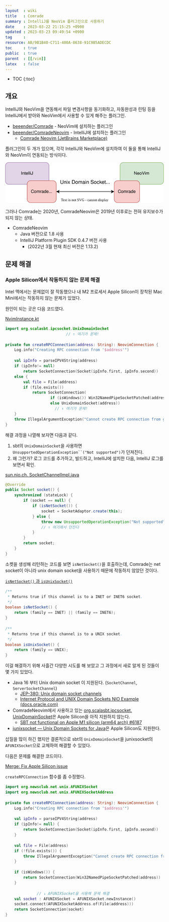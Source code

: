 ```yaml
---
layout  : wiki
title   : Comrade
summary : IntelliJ를 NeoVim 플러그인으로 사용하기
date    : 2023-03-22 21:15:25 +0900
updated : 2023-03-23 09:49:54 +0900
tag     : 
resource: AB/9B1B40-C711-400A-8638-91C9B5ADECDC
toc     : true
public  : true
parent  : [[/vim]]
latex   : false
---
```

* TOC
{:toc}

## 개요

IntelliJ와 NeoVim을 연동해서 파일 변경사항을 동기화하고, 자동완성과 린팅 등을 IntelliJ에서 받아와 NeoVim에서 사용할 수 있게 해주는 플러그인.


- [beeender/Comrade]( https://github.com/beeender/Comrade ) - NeoVim에 설치하는 플러그인
- [beeender/ComradeNeovim]( https://github.com/beeender/ComradeNeovim ) - IntelliJ에 설치하는 플러그인
    - [Comrade Neovim (JetBrains Marketplace)]( https://plugins.jetbrains.com/plugin/12153-comrade-neovim )

플러그인이 두 개가 있으며,
각각 IntelliJ와 NeoVim에 설치하여 이 둘을 통해 IntelliJ와 NeoVim이 연동되는 방식이다.

![]( /resource/AB/9B1B40-C711-400A-8638-91C9B5ADECDC/comrade.svg )

그러나 Comrade는 2020년, ComradeNeovim은 2019년 이후로는 전혀 유지보수가 되지 않는 상태.

- ComradeNeovim
    - Java 버전으로 1.8 사용
    - IntelliJ Platform Plugin SDK 0.4.7 버전 사용
        - (2022년 3월 현재 최신 버전은 1.13.2)


## 문제 해결

### Apple Silicon에서 작동하지 않는 문제 해결

Intel 맥에서는 문제없이 잘 작동했으나 내 M2 프로세서 Apple Silicon이 장착된 Mac Mini에서는 작동하지 않는 문제가 있었다.

원인이 되는 곳은 다음 코드였다.

[NvimInstance.kt]( https://github.com/johngrib/ComradeNeovim/blob/6006eaf8b26f1baec12cd84e190d7dc96cda4ed2/src/main/kotlin/org/beeender/comradeneovim/core/NvimInstance.kt#L65 )

```kotlin
import org.scalasbt.ipcsocket.UnixDomainSocket
                           // ↑ 여기가 문제!

private fun createRPCConnection(address: String): NeovimConnection {
    Log.info("Creating RPC connection from '$address'")

    val ipInfo = parseIPV4String(address)
    if (ipInfo!= null)
        return SocketConnection(Socket(ipInfo.first, ipInfo.second))
    else {
        val file = File(address)
        if (file.exists())
            return SocketConnection(
                    if (isWindows()) Win32NamedPipeSocketPatched(address)
                    else UnixDomainSocket(address))
                      // ↑ 여기가 문제!
    }
    throw IllegalArgumentException("Cannot create RPC connection from given address: '$address'.")
}
```

해결 과정을 나열해 보자면 다음과 같다.

1. sbt의 `UnixDomainSocket`을 사용하면 `UnsupportedOperationException``("Not supported")`가 던져진다.
2. 왜 그런가? 로그 코드를 추가하고, 빌드하고, IntelliJ에 설치한 다음, IntelliJ 로그를 보면서 확인.

[sun.nio.ch. SocketChannelImpl.java]( https://github.com/AdoptOpenJDK/openjdk-jdk/blob/6bb7e45e8e1a8f5a3b2f9c92b610fa4236f2eb90/src/java.base/share/classes/sun/nio/ch/SocketChannelImpl.java#L223-L227 )

```java
@Override
public Socket socket() {
    synchronized (stateLock) {
        if (socket == null) {
            if (isNetSocket()) {
                socket = SocketAdaptor.create(this);
            } else {
                throw new UnsupportedOperationException("Not supported");
                // ↑ 여기에서 던진다
            }
        }
        return socket;
    }
}
```

소켓을 생성해 리턴하는 코드를 보면 `isNetSocket()`을 호출하는데, Comrade는 net socket이 아니라 unix domain socket을 사용하기 때문에 작동하지 않았던 것이다.

[`isNetSocket()` 과 `isUnixSocket()`]( https://github.com/AdoptOpenJDK/openjdk-jdk/blob/6bb7e45e8e1a8f5a3b2f9c92b610fa4236f2eb90/src/java.base/share/classes/sun/nio/ch/SocketChannelImpl.java#L174-L186 )

```java
/**
 * Returns true if this channel is to a INET or INET6 socket.
 */
boolean isNetSocket() {
    return (family == INET) || (family == INET6);
}

/**
 * Returns true if this channel is to a UNIX socket.
 */
boolean isUnixSocket() {
    return (family == UNIX);
}
```

이걸 해결하기 위해 사흘간 다양한 시도를 해 보았고 그 과정에서 새로 알게 된 것들이 몇 가지 있었다.

- Java 16 부터 Unix domain socket 이 지원된다. (`SocketChannel`, `ServerSocketChannel`)
    - [JEP-380: Unix domain socket channels]( https://inside.java/2021/02/03/jep380-unix-domain-sockets-channels/ )
    - [Internet Protocol and UNIX Domain Sockets NIO Example (docs.oracle.com)]( https://docs.oracle.com/en/java/javase/16/core/internet-protocol-and-unix-domain-sockets-nio-example.html )
- ComradeNeovim에서 사용하고 있는 [org.scalasbt.ipcsocket. UnixDomainSocket]( https://github.com/sbt/ipcsocket/blob/develop/src/main/java/org/scalasbt/ipcsocket/UnixDomainSocket.java )은 Apple Silicon을 아직 지원하지 않는다.
    - [SBT not functional on Apple M1 silicon (arm64 arch) #6187]( https://github.com/sbt/sbt/issues/6187 )
- [junixsocket — Unix Domain Sockets for Java]( https://kohlschutter.github.io/junixsocket/ )은 Apple Silicon도 지원한다.

삽질을 많이 하긴 했지만 결론적으로 sbt의 `UnixDomainSocket`을 junixsocket의 `AFUNIXSocket`으로 교체하여 해결할 수 있었다.

다음은 문제를 해결한 코드이다.

[Merge: Fix Apple Silicon issue]( https://github.com/johngrib/ComradeNeovim/commit/c8128b4f7808fd306a5edaa8f8cd58d725fffed3 )

`createRPCConnection` 함수를 좀 수정했다.

```kotlin
import org.newsclub.net.unix.AFUNIXSocket
import org.newsclub.net.unix.AFUNIXSocketAddress

private fun createRPCConnection(address: String): NeovimConnection {
    Log.info("Creating RPC connection from '$address'")

    val ipInfo = parseIPV4String(address)
    if (ipInfo!= null) {
        return SocketConnection(Socket(ipInfo.first, ipInfo.second))
    }

    val file = File(address)
    if (!file.exists()) {
        throw IllegalArgumentException("Cannot create RPC connection from given address: '$address'.")
    }

    if (isWindows()) {
        return SocketConnection(Win32NamedPipeSocketPatched(address))
    }

              // ↓ AFUNIXSocket을 사용해 문제 해결
    val socket : AFUNIXSocket = AFUNIXSocket.newInstance()
    socket.connect(AFUNIXSocketAddress.of(File(address)))
    return SocketConnection(socket)
}
```

